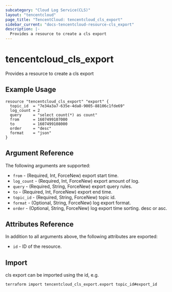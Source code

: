 ```yaml
---
subcategory: "Cloud Log Service(CLS)"
layout: "tencentcloud"
page_title: "TencentCloud: tencentcloud_cls_export"
sidebar_current: "docs-tencentcloud-resource-cls_export"
description: |-
  Provides a resource to create a cls export
---
```


# tencentcloud_cls_export

Provides a resource to create a cls export

## Example Usage

```hcl
resource "tencentcloud_cls_export" "export" {
  topic_id  = "7e34a3a7-635e-4da8-9005-88106c1fde69"
  log_count = 2
  query     = "select count(*) as count"
  from      = 1607499107000
  to        = 1607499108000
  order     = "desc"
  format    = "json"
}
```

## Argument Reference

The following arguments are supported:

* `from` - (Required, Int, ForceNew) export start time.
* `log_count` - (Required, Int, ForceNew) export amount of log.
* `query` - (Required, String, ForceNew) export query rules.
* `to` - (Required, Int, ForceNew) export end time.
* `topic_id` - (Required, String, ForceNew) topic id.
* `format` - (Optional, String, ForceNew) log export format.
* `order` - (Optional, String, ForceNew) log export time sorting. desc or asc.

## Attributes Reference

In addition to all arguments above, the following attributes are exported:

* `id` - ID of the resource.



## Import

cls export can be imported using the id, e.g.

```
terraform import tencentcloud_cls_export.export topic_id#export_id
```

